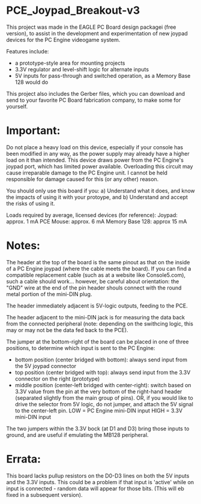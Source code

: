 # PCE_Joypad_Breakout-v3

This project was made in the EAGLE PC Board design packagei (free version),
to assist in the development and experimentation of new joypad devices for
the PC Engine videogame system.

Features include:
- a prototype-style area for mounting projects
- 3.3V regulator and level-shift logic for alternate inputs
- 5V inputs for pass-through and switched operation, as a Memory Base 128
would do

This project also includes the Gerber files, which you can download and
send to your favorite PC Board fabrication company, to make some for
yourself.


# Important:

Do not place a heavy load on this device,  especially if your console has
been modified in any way, as the power supply may already have a higher load
on it than intended.  This device draws power from the PC Engine's joypad
port, which has limited power available. Overloading this circuit may cause
irreparable damage to the PC Engine unit.  I cannot be held responsible for
damage caused for this (or any other) reason.

You should only use this board if you:
a) Understand what it does, and know the impacts of using it with your
protoype, and
b) Understand and accept the risks of using it.

Loads required by average, licensed devices (for reference):
Joypad: approx. 1 mA
PCE Mouse: approx. 6 mA
Memory Base 128: approx 15 mA


# Notes:

The header at the top of the board is the same pinout as that on the inside
of a PC Engine joypad (where the cable meets the board). If you can find a
compatible replacement cable (such as at a website like Console5.com), such
a cable should work... however, be careful about orientation: the "GND"
wire at the end of the pin header shouls connect with the round metal
portion of the mini-DIN plug.

The header immediately adjacent is 5V-logic outputs, feeding to the PCE.

The header adjacent to the mini-DIN jack is for measuring the data back
from the connected peripheral (note: depending on the swithcing logic,
this may or may not be the data fed back to the PCE).

The jumper at the bottom-right of the board can be placed in one of
three positions, to determine which input is sent to the PC Engine:
- bottom position (center bridged with bottom): always send input from
the 5V joypad connector
- top position (center bridged with top): always send input from the
3.3V connector on the right (prototype)
- middle position (center-left bridged with center-right): switch based
on 3.3V value from the pin at the very bottom of the right-hand header
(separated slightly from the main group of pins).
OR, if you would like to drive the selector from 5V logic, do not jumper,
and attach the 5V signal to the center-left pin.
LOW = PC Engine mini-DIN input
HIGH = 3.3V mini-DIN input

The two jumpers within the 3.3V bock (at D1 and D3) bring those inputs
to ground, and are useful if emulating the MB128 peripheral.


# Errata:

This board lacks pullup resistors on the D0-D3 lines on both the
5V inputs and the 3.3V inputs.  This could be a problem if that input
is 'active' while on input is connected - random data will appear for
those bits.  (This will eb fixed in a subsequent version).

